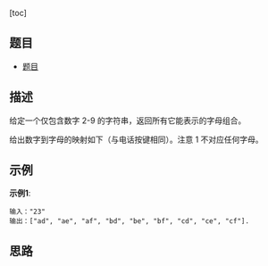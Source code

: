 [toc]

## 题目 
- [题目](https://leetcode-cn.com/problems/letter-combinations-of-a-phone-number/)

## 描述

给定一个仅包含数字 2-9 的字符串，返回所有它能表示的字母组合。

给出数字到字母的映射如下（与电话按键相同）。注意 1 不对应任何字母。

## 示例 
**示例1**:
```text
输入："23"
输出：["ad", "ae", "af", "bd", "be", "bf", "cd", "ce", "cf"].
```

## 思路
